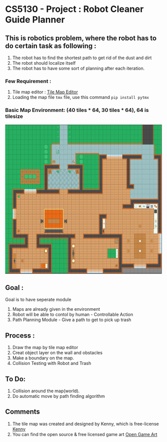 # CS5130 - Project : Robot Cleaner Guide Planner 

## This is robotics problem, where the robot has to do certain task as following :
1. The robot has to find the shortest path to get rid of the dust and dirt
2. The robot should localize itself
3. The robot has to have some sort of planning after each iteration.

### Few Requirement : 
1. Tile map editor : [Tile Map Editor](https://www.mapeditor.org/)
2. Loading the map file ``tmx`` file, use this command ``pip install pytmx``

### Basic Map Environment: (40 tiles * 64, 30 tiles * 64), 64 is tilesize 
<p align="center">
  <img src="./image/map_image.PNG" width="640" height="480" >
</p>

## Goal : 
Goal is to have seperate module
1. Maps are already given in the environment 
2. Robot will be able to contol by human - Controllable Action
3. Path Planning Module - Give a path to get to pick up trash

## Process : 
1. Draw the map by tile map editor
2. Creat object layer on the wall and obstacles
3. Make a boundary on the map.
4. Collision Testing with Robot and Trash

## To Do:
1. Collision around the map(world).
2. Do automatic move by path finding algorithm

## Comments 
1. The tile map was created and designed by Kenny, which is free-license [Kenny](https://kenney.nl/assets/topdown-shooter)
2. You can find the open source & free licensed game art [Open Game Art](https://opengameart.org/)
